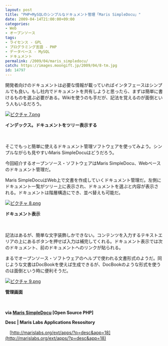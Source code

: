 ```yaml
---
layout: post
title: "PHP+MySQLのシンプルなドキュメント管理「Maris SimpleDocu」"
date: 2009-04-14T21:00:00+09:00
categories:
- Web
- オープンソース
tags: 
- ライセンス - GPL
- プログラミング言語 - PHP
- データベース - MySQL
- ドキュメント
permalink: /2009/04/maris_simpledocu/
catch: https://images.moongift.jp/2009/04/8-tm.jpg
id: 14797
---
```

開発者向けのドキュメントは必要な情報が載っていればインタフェースはシンプルでも良い。もし社内でドキュメントを共有しようと思ったら、まずは簡単に書けるものを選ぶ必要がある。Wikiを使うのも手だが、記法を覚えるのが面倒という人もいるだろう。

  

[![ピクチャ 7.png](https://images.moongift.jp/2009/04/7-tm2.jpg)](https://images.moongift.jp/2009/04/72.png)  
  
**インデックス。ドキュメントをツリー表示する**

  

　

  

そこでもっと簡単に使えるドキュメント管理ソフトウェアを使ってみよう。シンプルながらも見やすいMaris SimpleDocuはどうだろう。

  

今回紹介するオープンソース・ソフトウェアはMaris SimpleDocu、Webベースのドキュメント管理だ。

  
<!--more-->

Maris SimpleDocuはWeb上で文書を作成していくドキュメント管理だ。左側にドキュメント一覧がツリー上に表示され、ドキュメントを選ぶと内容が表示される。ドキュメントは階層構造にでき、並べ替えも可能だ。

  

[![ピクチャ 8.png](https://images.moongift.jp/2009/04/8-tm.jpg)](https://images.moongift.jp/2009/04/8.png)  
  
**ドキュメント表示**

  

　

  

記法はあるが、簡単な文字装飾しかできない。コンテンツを入力するテキストエリアの上にあるボタンを押せば入力は補完してくれる。ドキュメント表示では次のドキュメント、前のドキュメントへのリンクが貼られる。

  

まるでオープンソース・ソフトウェアのヘルプで使われる文書形式のようだ。同じような文書はDocBookを使えば生成できるが、DocBookのような形式を使うのは面倒という時に便利そうだ。

  

[![ピクチャ 9.png](https://images.moongift.jp/2009/04/9-tm3.jpg)](https://images.moongift.jp/2009/04/93.png)  
  
**管理画面**

  

　

  

**via [Maris SimpleDocu](http://open.srcphp.com/projects/9818-Maris-SimpleDocu) [Open Source PHP]**

  

**Desc | Maris Labs Applications Resository**  
  
　[http://marislabs.org/ext/apps/?p=desc&app=18](http://marislabs.org/ext/apps/?p=desc&app=18)

  
